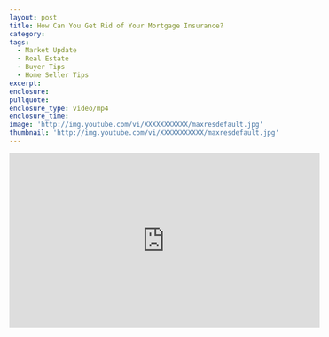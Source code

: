 ```yaml
---
layout: post
title: How Can You Get Rid of Your Mortgage Insurance?
category:
tags:
  - Market Update
  - Real Estate
  - Buyer Tips
  - Home Seller Tips
excerpt:
enclosure:
pullquote:
enclosure_type: video/mp4
enclosure_time:
image: 'http://img.youtube.com/vi/XXXXXXXXXXX/maxresdefault.jpg'
thumbnail: 'http://img.youtube.com/vi/XXXXXXXXXXX/maxresdefault.jpg'
---
```


<iframe width="560" height="315" src="https://www.youtube.com/embed/pp15STBiIds?rel=0" frameborder="0" allowfullscreen></iframe>
